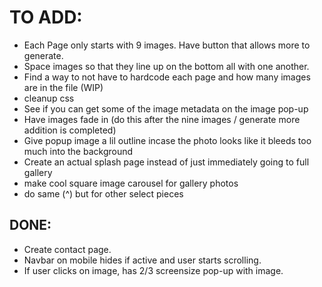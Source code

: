 # TO ADD:
- Each Page only starts with 9 images. Have button that allows more to generate.
- Space images so that they line up on the bottom all with one another.
- Find a way to not have to hardcode each page and how many images are in the file (WIP)
- cleanup css
- See if you can get some of the image metadata on the image pop-up
- Have images fade in (do this after the nine images / generate more addition is completed)
- Give popup image a lil outline incase the photo looks like it bleeds too much into the background
- Create an actual splash page instead of just immediately going to full gallery
- make cool square image carousel for gallery photos
- do same (^) but for other select pieces

## DONE:
- Create contact page.
- Navbar on mobile hides if active and user starts scrolling.
- If user clicks on image, has 2/3 screensize pop-up with image.
